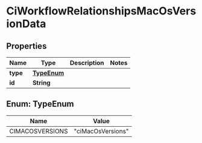 

# CiWorkflowRelationshipsMacOsVersionData


## Properties

| Name | Type | Description | Notes |
|------------ | ------------- | ------------- | -------------|
|**type** | [**TypeEnum**](#TypeEnum) |  |  |
|**id** | **String** |  |  |



## Enum: TypeEnum

| Name | Value |
|---- | -----|
| CIMACOSVERSIONS | &quot;ciMacOsVersions&quot; |




